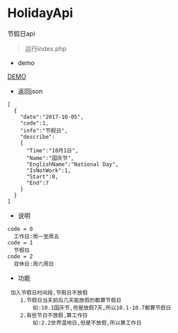 # HolidayApi
节假日api


> 运行index.php

* demo

<a href="http://holiday.zhusaidong.cn/">DEMO</a>

* 返回json

```
[
  {
    "date":"2017-10-05",
    "code":1,
    "info":"节假日",
    "describe":
    {
      "Time":"10月1日",
      "Name":"国庆节",
      "EnglishName":"National Day",
      "IsNotWork":1,
      "Start":0,
      "End":7
    }
  }
]
```

* 说明

```
code = 0
  工作日:周一至周五
code = 1
  节假日
code = 2
  双休日:周六周日
```

* 功能

```
 加入节假日时间段,节假日不放假
 	1.节假日当天前后几天能放假的都算节假日
 		如:10.1国庆节,但是放假7天,所以10.1-10.7都算节假日
 	2.有些节日不放假,算工作日
 		如:2.2世界湿地日,但是不放假,所以算工作日
```

